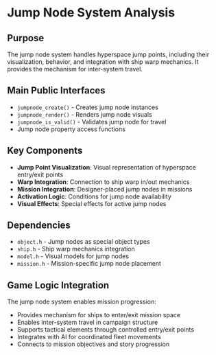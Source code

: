 # Jump Node System Analysis

## Purpose
The jump node system handles hyperspace jump points, including their visualization, behavior, and integration with ship warp mechanics. It provides the mechanism for inter-system travel.

## Main Public Interfaces
- `jumpnode_create()` - Creates jump node instances
- `jumpnode_render()` - Renders jump node visuals
- `jumpnode_is_valid()` - Validates jump node for travel
- Jump node property access functions

## Key Components
- **Jump Point Visualization**: Visual representation of hyperspace entry/exit points
- **Warp Integration**: Connection to ship warp in/out mechanics
- **Mission Integration**: Designer-placed jump nodes in missions
- **Activation Logic**: Conditions for jump node availability
- **Visual Effects**: Special effects for active jump nodes

## Dependencies
- `object.h` - Jump nodes as special object types
- `ship.h` - Ship warp mechanics integration
- `model.h` - Visual models for jump nodes
- `mission.h` - Mission-specific jump node placement

## Game Logic Integration
The jump node system enables mission progression:
- Provides mechanism for ships to enter/exit mission space
- Enables inter-system travel in campaign structure
- Supports tactical elements through controlled entry/exit points
- Integrates with AI for coordinated fleet movements
- Connects to mission objectives and story progression